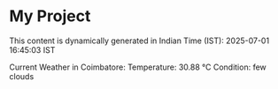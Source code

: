 # My Project

This content is dynamically generated in Indian Time (IST): 2025-07-01 16:45:03 IST


Current Weather in Coimbatore:
Temperature: 30.88 °C
Condition: few clouds
